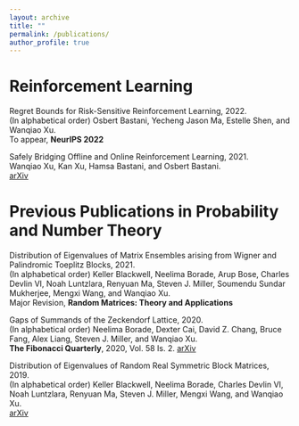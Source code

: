 ```yaml
---
layout: archive
title: ""
permalink: /publications/
author_profile: true
---
```


Reinforcement Learning
======

Regret Bounds for Risk-Sensitive Reinforcement Learning, 2022.<br />
(In alphabetical order) Osbert Bastani, Yecheng Jason Ma, Estelle Shen, and Wanqiao Xu.<br />
To appear, **NeurIPS 2022**

Safely Bridging Offline and Online Reinforcement Learning, 2021.<br />
Wanqiao Xu, Kan Xu, Hamsa Bastani, and Osbert Bastani.<br />
[arXiv](https://arxiv.org/abs/2110.13060)

Previous Publications in Probability and Number Theory
======
Distribution of Eigenvalues of Matrix Ensembles arising from Wigner and Palindromic Toeplitz Blocks, 2021.<br />
(In alphabetical order) Keller Blackwell, Neelima Borade, Arup Bose, Charles Devlin VI, Noah Luntzlara, Renyuan Ma, Steven J. Miller, Soumendu Sundar Mukherjee, Mengxi Wang, and Wanqiao Xu.<br />
Major Revision, **Random Matrices: Theory and Applications**

Gaps of Summands of the Zeckendorf Lattice, 2020.<br />
(In alphabetical order) Neelima Borade, Dexter Cai, David Z. Chang, Bruce Fang, Alex Liang, Steven J. Miller, and Wanqiao Xu.<br />
**The Fibonacci Quarterly**, 2020, Vol. 58 Is. 2. [arXiv](https://arxiv.org/abs/1909.01935)

Distribution of Eigenvalues of Random Real Symmetric Block Matrices, 2019.<br />
(In alphabetical order) Keller Blackwell, Neelima Borade, Charles Devlin VI, Noah Luntzlara, Renyuan Ma, Steven J. Miller, Mengxi Wang, and Wanqiao Xu.<br />
[arXiv](https://arxiv.org/abs/1908.03834)
